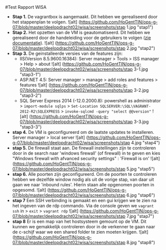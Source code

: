 #Test Rapport WISA

  * **Stap 1.** De vagrantbox is aangemaakt. Dit hebben we gerealiseerd door het stappenplan te volgen.
  ![alt] (https://github.com/HoGentTIN/ops-g-07/blob/master/deelopdracht02/wisa/screenshots/stap 1.jpg "stap1")
  * **Stap 2.** Het opzetten van de VM is geautomatiseerd. Dit hebben we gerealiseerd door de handeleiding voor de gebruikers te volgen ([zie documentatie](https://github.com/HoGentTIN/ops-g-07/blob/master/deelopdracht02/wisa/documentatie_winserver.md)).
   ![alt] (https://github.com/HoGentTIN/ops-g-07/blob/master/deelopdracht02/wisa/screenshots/stap 2.jpg "stap2")
  * **Stap 3.** De geinstalleerde versies van de features zijn:
       * IIS(Version 8.5.9600.16384): Server manager > Tools > ISS manager > Help > about
      ![alt] (https://github.com/HoGentTIN/ops-g-07/blob/master/deelopdracht02/wisa/screenshots/stap 3-1.jpg "stap3-1")
       * ASP.NET 4.5: Server manager > manage > add roles and features > features 
     ![alt] (https://github.com/HoGentTIN/ops-g-07/blob/master/deelopdracht02/wisa/screenshots/stap 3-2.jpg "stap3-2")
       * SQL Server Express 2014 (-12.0.2000.8): powershell as administrator > `import-module sqlps` > `Set-Location SQLSERVER:\SQL\VAGRANT-2012-R2\SQLEXPRESS` > `invoke-sqlcmd -query "select @@version"` 
      ![alt] (https://github.com/HoGentTIN/ops-g-07/blob/master/deelopdracht02/wisa/screenshots/stap 3-3.jpg "stap3-3")
  * **stap 4.**  De VM is geconfigureerd om de laatste updates te installeren.  
    Server manager > local server
       ![alt] (https://github.com/HoGentTIN/ops-g-07/blob/master/deelopdracht02/wisa/screenshots/stap 4.jpg "stap4")
  * **stap 5.** De firewall staat aan. De firewall instellingen zijn te controleren door in de search naar 'windows firewall' (of firewall) in te geven en kies "Windows firewall with afvanced security settings" : 'Firewall is on'
  ![alt] (https://github.com/HoGentTIN/ops-g-07/blob/master/deelopdracht02/wisa/screenshots/stap 5.jpg "stap5")
  * **stap 6.** Alle poorten zijn geconfigureerd. Om de poorten te controleren hebben we dezelfde window nodig als uit de vorige stap, van daar uit gaan we naar 'inbound rules'. Hierin staan alle opgenomen poorten in opgesomd.
   ![alt] (https://github.com/HoGentTIN/ops-g-07/blob/master/deelopdracht02/wisa/screenshots/stap 6.jpg "stap6")
  * **stap 7** Een SSH verbinding is gemaakt en een gui krijgen we te zien na het ingeven van de rdp commando. Via de console geven we `vagrant ssh` in > `exit` > `vagrant rdp`
  ![alt] (https://github.com/HoGentTIN/ops-g-07/blob/master/deelopdracht02/wisa/screenshots/stap 7.jpg "stap7")
  * **stap 8** Er is een map van het hostsysteem gemount op de VM. Dit kunnen we gemakkelijk controleren door in de verkenner te gaan naar de c-schijf waar we een shared folder te zien moeten krijgen.
![alt] (https://github.com/HoGentTIN/ops-g-07/blob/master/deelopdracht02/wisa/screenshots/stap 8.jpg "stap8")
